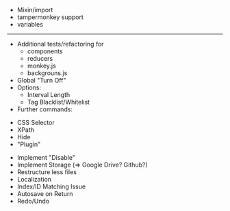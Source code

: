 - Mixin/import
- tampermonkey support
- variables

---

- Additional tests/refactoring for
  * components
  * reducers
  * monkey.js
  * backgrouns.js
- Global "Turn Off"
- Options:
  * Interval Length
  * Tag Blacklist/Whitelist
- Further commands:
 * CSS Selector
 * XPath
 * Hide
 * "Plugin"
- Implement "Disable"
- Implement Storage (=> Google Drive? Github?)
- Restructure less files
- Localization
- Index/ID Matching Issue
- Autosave on Return
- Redo/Undo
